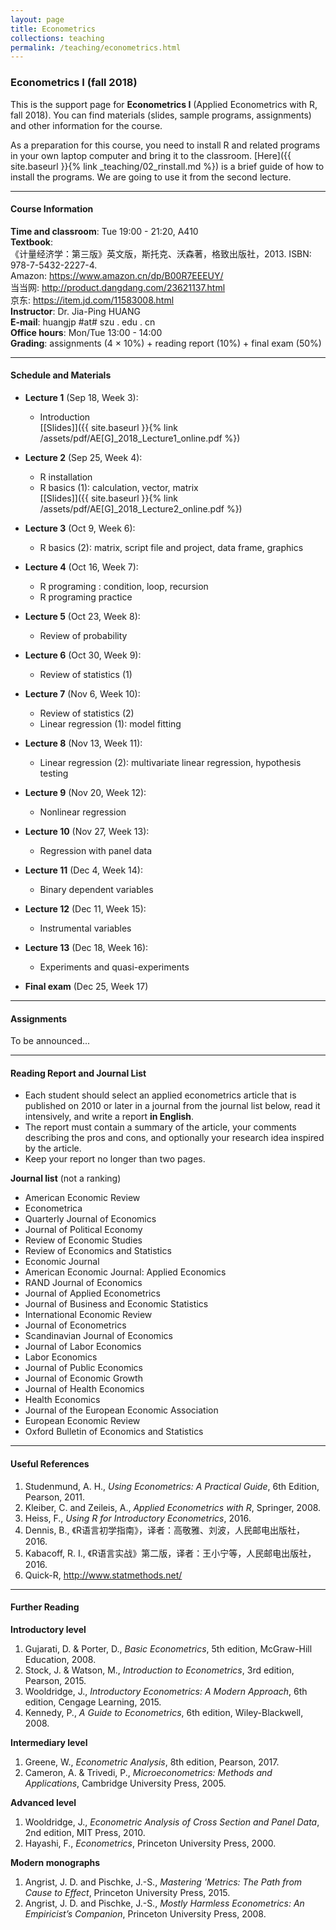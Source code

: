 ```yaml
---
layout: page
title: Econometrics
collections: teaching
permalink: /teaching/econometrics.html
---
```


### Econometrics I (fall 2018)

This is the support page for **Econometrics I** (Applied Econometrics with R, fall 2018). You can find materials (slides, sample programs, assignments) and other information for the course.

As a preparation for this course, you need to install R and related programs in your own laptop computer and bring it to the classroom. [Here]({{ site.baseurl }}{% link _teaching/02_rinstall.md %}) is a brief guide of how to install the programs. We are going to use it from the second lecture.

---
#### Course Information

**Time and classroom**: Tue 19:00 - 21:20, A410    
**Textbook**:   
《计量经济学：第三版》英文版，斯托克、沃森著，格致出版社，2013. ISBN: 978-7-5432-2227-4.    
Amazon: <https://www.amazon.cn/dp/B00R7EEEUY/>    
当当网: <http://product.dangdang.com/23621137.html>    
京东: <https://item.jd.com/11583008.html>   
**Instructor**: Dr. Jia-Ping HUANG   
**E-mail**: huangjp #at# szu . edu . cn  
**Office hours**: Mon/Tue 13:00 - 14:00      
**Grading**: assignments (4 &times; 10%) + reading report (10%) + final exam (50%)

---
#### Schedule and Materials
* **Lecture 1** (Sep 18, Week 3):

	- Introduction     
	[[Slides]]({{ site.baseurl }}{% link /assets/pdf/AE[G]_2018_Lecture1_online.pdf %})     

* **Lecture 2** (Sep 25, Week 4):

	- R installation
	- R basics (1): calculation, vector, matrix   
	[[Slides]]({{ site.baseurl }}{% link /assets/pdf/AE[G]_2018_Lecture2_online.pdf %})   

* **Lecture 3** (Oct 9, Week 6):

	- R basics (2): matrix, script file and project, data frame, graphics  

* **Lecture 4** (Oct 16, Week 7):

	- R programing : condition, loop, recursion
	- R programing practice   

* **Lecture 5** (Oct 23, Week 8):

	- Review of probability   

* **Lecture 6** (Oct 30, Week 9):

	- Review of statistics (1)   

* **Lecture 7** (Nov 6, Week 10):

	- Review of statistics (2)   
	- Linear regression (1): model fitting    

* **Lecture 8** (Nov 13, Week 11):

	- Linear regression (2): multivariate linear regression, hypothesis testing    

* **Lecture 9** (Nov 20, Week 12):

	- Nonlinear regression    

* **Lecture 10** (Nov 27, Week 13):

	- Regression with panel data    

* **Lecture 11** (Dec 4, Week 14):

	- Binary dependent variables    

* **Lecture 12** (Dec 11, Week 15):

	- Instrumental variables    

* **Lecture 13** (Dec 18, Week 16):

	- Experiments and quasi-experiments

* **Final exam** (Dec 25, Week 17)



---
#### Assignments

To be announced...

---
#### Reading Report and Journal List

* Each student should select an applied econometrics article that is published on 2010 or later in a journal from the journal list below, read it intensively, and write a report **in English**.
* The report must contain a summary of the article, your comments describing the pros and cons, and optionally your research idea inspired by the article.
* Keep your report no longer than two pages.

**Journal list** (not a ranking)

* American Economic Review
* Econometrica
* Quarterly Journal of Economics
* Journal of Political Economy
* Review of Economic Studies
* Review of Economics and Statistics
* Economic Journal
* American Economic Journal: Applied Economics
* RAND Journal of Economics
* Journal of Applied Econometrics
* Journal of Business and Economic Statistics
* International Economic Review
* Journal of Econometrics
* Scandinavian Journal of Economics
* Journal of Labor Economics
* Labor Economics
* Journal of Public Economics
* Journal of Economic Growth
* Journal of Health Economics
* Health Economics
* Journal of the European Economic Association
* European Economic Review
* Oxford Bulletin of Economics and Statistics

---
#### Useful References

1. Studenmund, A. H., *Using Econometrics: A Practical Guide*, 6th Edition, Pearson, 2011.
2. Kleiber, C. and Zeileis, A., *Applied Econometrics with R*, Springer, 2008.
3. Heiss, F., *Using R for Introductory Econometrics*, 2016.
4. Dennis, B., 《R语言初学指南》，译者：高敬雅、刘波，人民邮电出版社，2016.
5. Kabacoff, R. I., 《R语言实战》第二版，译者：王小宁等，人民邮电出版社，2016.
6. Quick-R, <http://www.statmethods.net/>


---
#### Further Reading

**Introductory level**

1. Gujarati, D. & Porter, D., *Basic Econometrics*, 5th edition, McGraw-Hill Education, 2008.
2. Stock, J. & Watson, M., *Introduction to Econometrics*, 3rd edition, Pearson, 2015.
3. Wooldridge, J., *Introductory Econometrics: A Modern Approach*, 6th edition, Cengage Learning, 2015.
4. Kennedy, P., *A Guide to Econometrics*, 6th edition, Wiley-Blackwell, 2008.

**Intermediary level**

1. Greene, W., *Econometric Analysis*, 8th edition, Pearson, 2017.
2. Cameron, A. & Trivedi, P., *Microeconometrics: Methods and Applications*, Cambridge University Press, 2005.

**Advanced level**

1. Wooldridge, J., *Econometric Analysis of Cross Section and Panel Data*, 2nd edition, MIT Press, 2010.
2. Hayashi, F., *Econometrics*, Princeton University Press, 2000.

**Modern monographs**

1. Angrist, J. D. and Pischke, J.-S., *Mastering 'Metrics: The Path from Cause to Effect*, Princeton University Press, 2015.
2. Angrist, J. D. and Pischke, J.-S., *Mostly Harmless Econometrics: An Empiricist’s Companion*, Princeton University Press, 2008.

